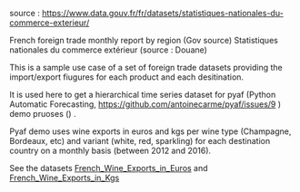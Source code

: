source : https://www.data.gouv.fr/fr/datasets/statistiques-nationales-du-commerce-exterieur/

<EN> French foreign trade monthly report by region (Gov source) </EN>
<FR> Statistiques nationales du commerce extérieur (source : Douane) </FR>

This is a sample use case of a set  of foreign trade datasets providing the import/export fiugures for each product and each desitination.

It is used here to get a hierarchical time series dataset for pyaf (Python Automatic Forecasting, https://github.com/antoinecarme/pyaf/issues/9 ) demo pruoses () . 

Pyaf demo uses wine exports  in  euros and kgs per wine type (Champagne, Bordeaux, etc) and variant (white, red, sparkling) for each destination country on a monthly basis (between 2012 and 2016). 

See the datasets [French_Wine_Exports_in_Euros](https://github.com/antoinecarme/TimeSeriesData/blob/master/Stat_FR_CommExt/merged/French_Wine_Export_in_Euros.csv) and [French_Wine_Exports_in_Kgs](https://github.com/antoinecarme/TimeSeriesData/blob/master/Stat_FR_CommExt/merged/French_Wine_Export_in_Kgs.csv)
